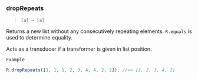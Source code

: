### dropRepeats

> ```[a] → [a]```

Returns a new list without any consecutively repeating elements. `R.equals` is used to determine equality.

Acts as a transducer if a transformer is given in list position.

`Example`

```js
R.dropRepeats([1, 1, 1, 2, 3, 4, 4, 2, 2]); //=> [1, 2, 3, 4, 2]
```